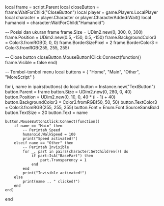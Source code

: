 local frame = script.Parent
local closeButton = frame:WaitForChild("CloseButton")
local player = game.Players.LocalPlayer
local character = player.Character or player.CharacterAdded:Wait()
local humanoid = character:WaitForChild("Humanoid")

-- Posisi dan ukuran frame
frame.Size = UDim2.new(0, 300, 0, 300)
frame.Position = UDim2.new(0.5, -150, 0.5, -150)
frame.BackgroundColor3 = Color3.fromRGB(0, 0, 0)
frame.BorderSizePixel = 2
frame.BorderColor3 = Color3.fromRGB(255, 255, 255)

-- Close button
closeButton.MouseButton1Click:Connect(function()
    frame.Visible = false
end)

-- Tombol-tombol menu
local buttons = {
    "Home",
    "Main",
    "Other",
    "MoreScript"
}

for i, name in ipairs(buttons) do
    local button = Instance.new("TextButton")
    button.Parent = frame
    button.Size = UDim2.new(0, 280, 0, 40)
    button.Position = UDim2.new(0, 10, 0, 40 * (i - 1) + 40)
    button.BackgroundColor3 = Color3.fromRGB(50, 50, 50)
    button.TextColor3 = Color3.fromRGB(255, 255, 255)
    button.Font = Enum.Font.SourceSansBold
    button.TextSize = 20
    button.Text = name

    button.MouseButton1Click:Connect(function()
        if name == "Main" then
            -- Perintah Speed
            humanoid.WalkSpeed = 100
            print("Speed activated!")
        elseif name == "Other" then
            -- Perintah Invisible
            for _, part in pairs(character:GetChildren()) do
                if part:IsA("BasePart") then
                    part.Transparency = 1
                end
            end
            print("Invisible activated!")
        else
            print(name .. " clicked!")
        end
    end)
end